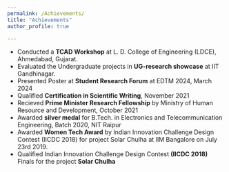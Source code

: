 ```yaml
---
permalink: /Achievements/
title: "Achievements"
author_profile: true

---
```

* Conducted a **TCAD Workshop** at L. D. College of Engineering (LDCE), Ahmedabad, Gujarat. 
* Evaluated the Undergraduate projects in **UG-research showcase** at IIT Gandhinagar.
* Presented Poster at **Student Research Forum** at EDTM 2024, March 2024
* Qualified **Certification in Scientific Writing**, November 2021
* Recieved **Prime Minister Research Fellowship** by Ministry of Human Resource and Development, October 2021
* Awarded **silver medal** for B.Tech. in Electronics and Telecommunication Engineering, Batch 2020, NIT Raipur
* Awarded **Women Tech Award** by Indian Innovation Challenge Design Contest (IICDC 2018) for project Solar Chulha at IIM Bangalore on July 23rd 2019.
* Qualified Indian Innovation Challenge Design Contest **(IICDC 2018)** Finals for the project **Solar Chulha**
